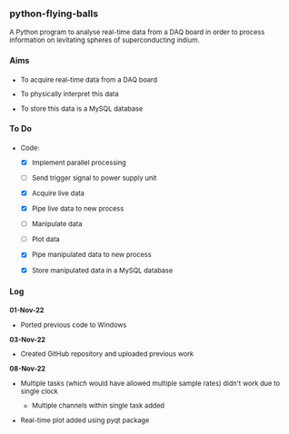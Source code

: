 ### python-flying-balls
<sub>
  A Python program to analyse real-time data from a DAQ board in order to process information on levitating spheres of superconducting indium.


</sub>

#### Aims
<sub>

 * To acquire real-time data from a DAQ board

 * To physically interpret this data

 * To store this data is a MySQL database


</sub>

#### To Do
<sub>

 * Code:

   - [X] Implement parallel processing
   - [ ] Send trigger signal to power supply unit
   - [X] Acquire live data
   - [X] Pipe live data to new process
   - [ ] Manipulate data
   - [ ] Plot data
   - [X] Pipe manipulated data to new process
   - [X] Store manipulated data in a MySQL database


</sub>

#### Log
<sub>

 **01-Nov-22**

 * Ported previous code to Windows

 **03-Nov-22**

  * Created GitHub repository and uploaded previous work

 **08-Nov-22**

 * Multiple tasks (which would have allowed multiple sample rates) didn't work due to single clock

   * Multiple channels within single task added

 * Real-time plot added using pyqt package

</sub>